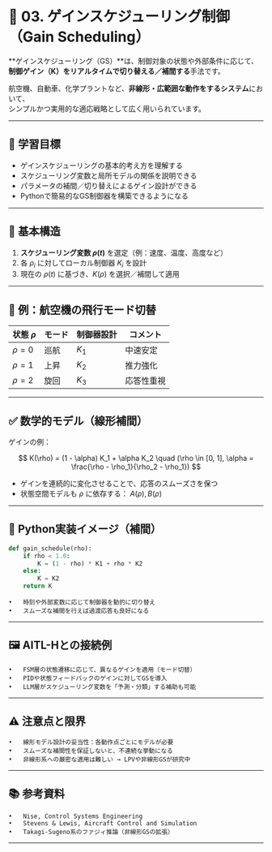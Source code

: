 # 🔀 03. ゲインスケジューリング制御（Gain Scheduling）

**ゲインスケジューリング（GS）**は、制御対象の状態や外部条件に応じて、  
**制御ゲイン（K）をリアルタイムで切り替える／補間する**手法です。

航空機、自動車、化学プラントなど、**非線形・広範囲な動作をするシステム**において、  
シンプルかつ実用的な適応戦略として広く用いられています。

---

## 🎯 学習目標

- ゲインスケジューリングの基本的考え方を理解する  
- スケジューリング変数と局所モデルの関係を説明できる  
- パラメータの補間／切り替えによるゲイン設計ができる  
- Pythonで簡易的なGS制御器を構築できるようになる

---

## 🔧 基本構造

1. **スケジューリング変数 $\rho(t)$** を選定（例：速度、温度、高度など）  
2. 各 $\rho_i$ に対してローカル制御器 $K_i$ を設計  
3. 現在の $\rho(t)$ に基づき、$K(\rho)$ を選択／補間して適用

---

## 📘 例：航空機の飛行モード切替

| 状態 $\rho$ | モード      | 制御器設計 | コメント |
|-------------|-------------|-------------|----------|
| $\rho = 0$  | 巡航       | $K_1$       | 中速安定 |
| $\rho = 1$  | 上昇       | $K_2$       | 推力強化 |
| $\rho = 2$  | 旋回       | $K_3$       | 応答性重視 |

---

## ✅ 数学的モデル（線形補間）

ゲインの例：

$$
K(\rho) = (1 - \alpha) K_1 + \alpha K_2 \quad (\rho \in [0, 1], \alpha = \frac{\rho - \rho_1}{\rho_2 - \rho_1})
$$

- ゲインを連続的に変化させることで、応答のスムーズさを保つ  
- 状態空間モデルも $\rho$ に依存する： $A(\rho), B(\rho)$

---

## 🧪 Python実装イメージ（補間）

```python
def gain_schedule(rho):
    if rho < 1.0:
        K = (1 - rho) * K1 + rho * K2
    else:
        K = K2
    return K
```

	•	時刻や外部変数に応じて制御器を動的に切り替え
	•	スムーズな補間を行えば過渡応答も良好になる

---

## 🖼️ AITL-Hとの接続例
	•	FSM層の状態遷移に応じて、異なるゲインを適用（モード切替）
	•	PIDや状態フィードバックのゲインに対してGSを導入
	•	LLM層がスケジューリング変数を「予測・分類」する補助も可能

---

## ⚠️ 注意点と限界
	•	線形モデル設計の妥当性：各動作点ごとにモデルが必要
	•	スムーズな補間性を保証しないと、不連続な挙動になる
	•	非線形系への厳密な適用は難しい → LPVや非線形GSが研究中

---

## 📚 参考資料
	•	Nise, Control Systems Engineering
	•	Stevens & Lewis, Aircraft Control and Simulation
	•	Takagi-Sugeno系のファジィ推論（非線形GSの拡張）

---

